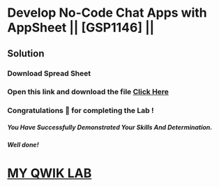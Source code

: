 # Develop No-Code Chat Apps with AppSheet || [GSP1146] ||

## Solution

### Download Spread Sheet


### Open this link and download the file [Click Here](https://github.com/AnonymousOlix/My-Qwick-Lab-Resources/blob/main/Arcade%202025/September%202025/Skills%20Boost%20Arcade%20Trivia%20September%202025%20Week%202/myqwiklab.xlsx)


### Congratulations 🎉 for completing the Lab !

##### *You Have Successfully Demonstrated Your Skills And Determination.*

#### *Well done!*

# [MY QWIK LAB](https://www.youtube.com/@MyQwiklab)
